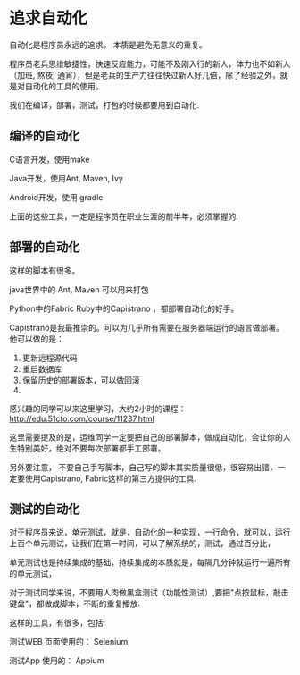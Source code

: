 # 追求自动化

自动化是程序员永远的追求。 本质是避免无意义的重复。

程序员老兵思维敏捷性，快速反应能力，可能不及刚入行的新人，体力也不如新人（加班, 熬夜, 通宵），但是老兵的生产力往往快过新人好几倍，除了经验之外，就是对自动化的工具的使用。

我们在编译，部署，测试，打包的时候都要用到自动化. 

## 编译的自动化

C语言开发，使用make

Java开发，使用Ant, Maven, Ivy

Android开发，使用 gradle

上面的这些工具，一定是程序员在职业生涯的前半年，必须掌握的.

## 部署的自动化

这样的脚本有很多。

java世界中的 Ant, Maven 可以用来打包

Python中的Fabric  Ruby中的Capistrano ，都部署自动化的好手。

Capistrano是我最推崇的。可以为几乎所有需要在服务器端运行的语言做部署。 他可以做的是：

1. 更新远程源代码
2. 重启数据库
3. 保留历史的部署版本，可以做回滚
4. 

感兴趣的同学可以来这里学习，大约2小时的课程：  http://edu.51cto.com/course/11237.html  

这里需要提及的是，运维同学一定要把自己的部署脚本，做成自动化，会让你的人生特别美好，绝对不要每次部署都手工部署。 

另外要注意， 不要自己手写脚本，自己写的脚本其实质量很低，很容易出错，一定要使用Capistrano, Fabric这样的第三方提供的工具. 

## 测试的自动化

对于程序员来说，单元测试，就是，自动化的一种实现，一行命令，就可以，运行上百个单元测试，让我们在第一时间，可以了解系统的，测试，通过百分比，

单元测试也是持续集成的基础，持续集成的本质就是，每隔几分钟就运行一遍所有的单元测试，

对于测试同学来说，不要用人肉做黑盒测试（功能性测试）,要把"点按鼠标，敲击键盘"，都做成脚本，不断的重复播放. 

这样的工具，有很多，包括: 

测试WEB 页面使用的： Selenium

测试App 使用的： Appium 